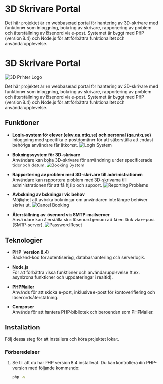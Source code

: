 # 3D Skrivare Portal

Det här projektet är en webbaserad portal för hantering av 3D-skrivare med funktioner som inloggning, bokning av skrivare, rapportering av problem och återställning av lösenord via e-post. Systemet är byggt med PHP (version 8.4) och Node.js för att förbättra funktionalitet och användarupplevelse.

# 3D Skrivare Portal

![3D Printer Logo](https://github.com/siamkarl/nti3dskrivare/blob/main/logo.png)

Det här projektet är en webbaserad portal för hantering av 3D-skrivare med funktioner som inloggning, bokning av skrivare, rapportering av problem och återställning av lösenord via e-post. Systemet är byggt med PHP (version 8.4) och Node.js för att förbättra funktionalitet och användarupplevelse.

## Funktioner

- **Login-system för elever (elev.ga.ntig.se) och personal (ga.ntig.se)**  
  Inloggning med specifika e-postdomäner för att säkerställa att endast behöriga användare får åtkomst.
  ![Login System](https://github.com/siamkarl/nti3dskrivare/blob/main/scrnli_FagHJ0bnDhb16U.png)

- **Bokningssystem för 3D-skrivare**  
  Användare kan boka 3D-skrivare för användning under specificerade tider och datum.
  ![Booking System](https://your-repository-link.com/path/to/booking-screenshot.png)
  
- **Rapportering av problem med 3D-skrivare till administrationen**  
  Användare kan rapportera problem med 3D-skrivarna till administrationen för att få hjälp och support.
  ![Reporting Problems](https://your-repository-link.com/path/to/reporting-screenshot.png)
  
- **Avbokning av bokningar vid behov**  
  Möjlighet att avboka bokningar om användaren inte längre behöver skriva ut.
  ![Cancel Booking](https://your-repository-link.com/path/to/cancel-booking-screenshot.png)

- **Återställning av lösenord via SMTP-mailserver**  
  Användare kan återställa sina lösenord genom att få en länk via e-post (SMTP-server).
  ![Password Reset](https://your-repository-link.com/path/to/password-reset-screenshot.png)

## Teknologier

- **PHP (version 8.4)**  
  Backend-kod för autentisering, databashantering och serverlogik.
  
- **Node.js**  
  För att förbättra vissa funktioner och användarupplevelse (t.ex. asynkrona funktioner och uppdateringar i realtid).
  
- **PHPMailer**  
  Används för att skicka e-post, inklusive e-post för kontoverifiering och lösenordsåterställning.

- **Composer**  
  Används för att hantera PHP-bibliotek och beroenden som PHPMailer.

## Installation

Följ dessa steg för att installera och köra projektet lokalt.

### Förberedelser

1. Se till att du har PHP version 8.4 installerat. Du kan kontrollera din PHP-version med följande kommando:
   ```bash
   php -v

